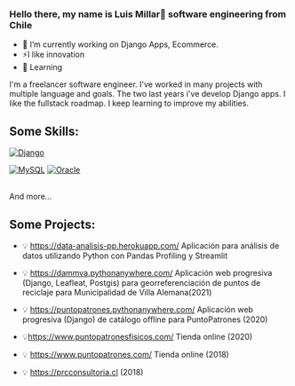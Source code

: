 ### Hello there, my name is Luis Millar👋 software engineering from Chile

<!--
**lmillar2i2/lmillar2i2** is a ✨ _special_ ✨ repository because its `README.md` (this file) appears on your GitHub profile.
[![Java](https://img.shields.io/badge/Java-007396?style=for-the-badge&logo=java&logoColor=white&labelColor=101010)]()
[![JavaScript](https://img.shields.io/badge/JavaScript-F7DF1E?style=for-the-badge&logo=javascript&logoColor=white&labelColor=101010)]()
-->

- 🔭 I’m currently working on Django Apps, Ecommerce. 
- ⚡I like innovation  
- 🌱 Learning 

I'm a freelancer software engineer.
I've worked in many projects with multiple language and goals. The two last years i've develop Django apps. I like the fullstack roadmap. I keep learning to improve my abilities.

## Some Skills:


[![Django](https://img.shields.io/badge/Django-3DDC84?style=for-the-badge&logo=django&logoColor=white&labelColor=101010)]()
</br>

[![MySQL](https://img.shields.io/badge/MySQL-4479A1?style=for-the-badge&logo=mysql&logoColor=white&labelColor=101010)]()
[![Oracle](https://img.shields.io/badge/Oracle-cf3d1e?style=for-the-badge&logo=oracle&logoColor=white&labelColor=101010)]()

</br>
And more...

## Some Projects:

- :bulb: https://data-analisis-pp.herokuapp.com/  Aplicación para análisis de datos utilizando Python con Pandas Profiling y Streamlit

- :bulb: https://dammva.pythonanywhere.com/  Aplicación web progresiva (Django, Leafleat, Postgis) para georreferenciación de puntos de reciclaje para Municipalidad de Villa Alemana(2021)

- :bulb: https://puntopatrones.pythonanywhere.com/ Aplicación web progresiva (Django) de catálogo offline para PuntoPatrones (2020)

- :bulb:https://www.puntopatronesfisicos.com/ Tienda online (2020)

- :bulb: https://www.puntopatrones.com/ Tienda online (2018)

- :bulb: https://prcconsultoria.cl (2018)




